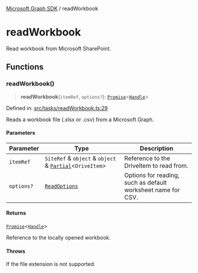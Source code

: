 [Microsoft Graph SDK](README.md) / readWorkbook

# readWorkbook

Read workbook from Microsoft SharePoint.

## Functions

### readWorkbook()

> **readWorkbook**(`itemRef`, `options?`): [`Promise`](https://developer.mozilla.org/docs/Web/JavaScript/Reference/Global_Objects/Promise)\<[`Handle`](Handle.md#handle)\>

Defined in: [src/tasks/readWorkbook.ts:29](https://github.com/Future-Secure-AI/sharepoint-workbook/blob/main/src/tasks/readWorkbook.ts#L29)

Reads a workbook file (.xlsx or .csv) from a Microsoft Graph.

#### Parameters

| Parameter | Type | Description |
| ------ | ------ | ------ |
| `itemRef` | `SiteRef` & `object` & `object` & [`Partial`](https://www.typescriptlang.org/docs/handbook/utility-types.html#partialtype)\<`DriveItem`\> | Reference to the DriveItem to read from. |
| `options?` | [`ReadOptions`](ReadOptions.md#readoptions) | Options for reading, such as default worksheet name for CSV. |

#### Returns

[`Promise`](https://developer.mozilla.org/docs/Web/JavaScript/Reference/Global_Objects/Promise)\<[`Handle`](Handle.md#handle)\>

Reference to the locally opened workbook.

#### Throws

If the file extension is not supported.
